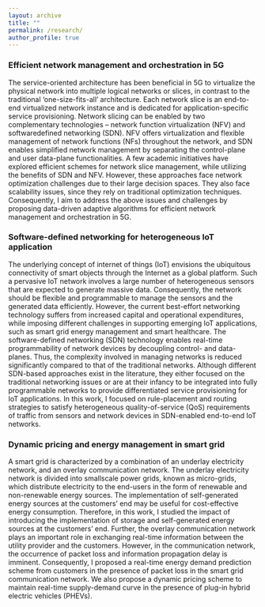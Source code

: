 ```yaml
---
layout: archive
title: ""
permalink: /research/
author_profile: true
---
```



<h3>Efficient network management and orchestration in 5G</h3>
The service-oriented architecture has been beneficial in 5G to virtualize the physical network into multiple logical networks or slices, in contrast to the traditional ‘one-size-fits-all’ architecture. Each network slice is an end-to-end virtualized network instance and is dedicated for application-specific service provisioning. Network slicing can be enabled
by two complementary technologies – network function virtualization (NFV) and softwaredefined networking (SDN). NFV offers virtualization and flexible management of network functions (NFs) throughout the network, and SDN enables simplified network management by separating the control-plane and user data-plane functionalities. A few academic initiatives have explored efficient schemes for network slice management, while utilizing the benefits of SDN and NFV. However, these approaches face network optimization challenges due to their large decision spaces. They also face scalability issues, since they rely on traditional optimization techniques. Consequently, I aim to address the above issues and challenges by proposing data-driven adaptive algorithms for efficient network management and orchestration in 5G.


<h3>Software-defined networking for heterogeneous IoT application</h3>

The underlying concept of internet of things (IoT) envisions the ubiquitous connectivity of smart objects through the Internet as a global platform. Such a pervasive IoT network
involves a large number of heterogeneous sensors that are expected to generate massive data. Consequently, the network should be flexible and programmable to manage the
sensors and the generated data efficiently. However, the current best-effort networking technology suffers from increased capital and operational expenditures, while imposing
different challenges in supporting emerging IoT applications, such as smart grid energy management and smart healthcare. The software-defined networking (SDN) technology enables real-time programmability of network devices by decoupling control- and data-planes. Thus, the complexity involved in managing networks is reduced significantly compared to that of the traditional networks. Although different SDN-based approaches exist in the literature, they either focused on the traditional networking issues or are at their infancy to be integrated into fully programmable networks to provide differentiated service provisioning for IoT applications. In this work, I focused on rule-placement and routing strategies to satisfy heterogeneous quality-of-service (QoS) requirements of traffic from sensors and network devices in SDN-enabled end-to-end IoT networks. 


<h3>Dynamic pricing and energy management in smart grid</h3>

A smart grid is characterized by a combination of an underlay electricity network, and an overlay communication network. The underlay electricity network is divided into smallscale power grids, known as micro-grids, which distribute electricity to the end-users in the form of renewable and non-renewable energy sources. The implementation of self-generated energy sources at the customers’ end may be useful for cost-effective energy consumption. Therefore, in this work, I studied the impact of introducing the implementation of storage and self-generated energy sources at the customers’ end. Further, the overlay communication network plays an important role in exchanging real-time information between the utility provider and the customers. However, in the communication network, the occurrence of packet loss and information propagation delay is imminent. Consequently, I proposed a real-time energy demand prediction scheme from customers in the presence of packet loss in the smart grid communication network. We also propose a dynamic pricing scheme to maintain real-time supply-demand curve in the presence of plug-in hybrid electric vehicles (PHEVs).





